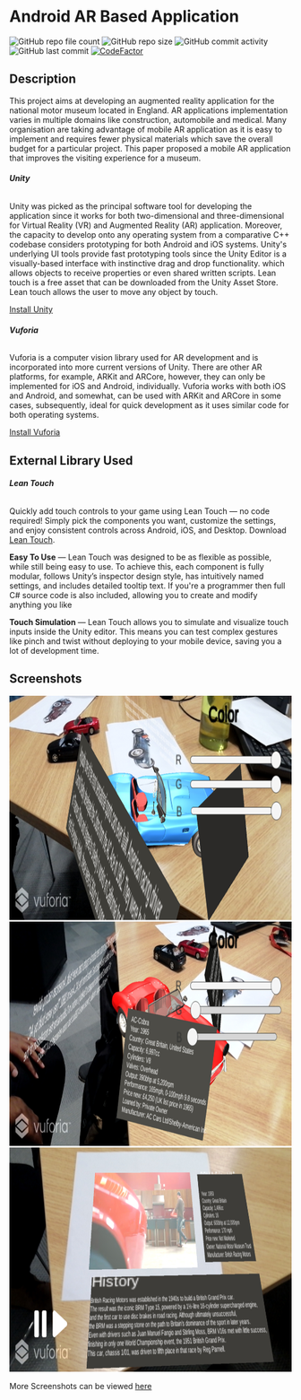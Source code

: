 # Android AR Based Application

<img alt="GitHub repo file count" src="https://img.shields.io/github/directory-file-count/Nehal-Bhautoo/AR-Application-for-museum?style=plastic"> <img alt="GitHub repo size" src="https://img.shields.io/github/repo-size/Nehal-Bhautoo/AR-Application-for-museum"> <img alt="GitHub commit activity" src="https://img.shields.io/github/commit-activity/y/Nehal-Bhautoo/AR-Application-for-museum"> <img alt="GitHub last commit" src="https://img.shields.io/github/last-commit/Nehal-Bhautoo/AR-Application-for-museum"> <a href="https://www.codefactor.io/repository/github/nehal-bhautoo/ar-application-for-museum"><img src="https://www.codefactor.io/repository/github/nehal-bhautoo/ar-application-for-museum/badge" alt="CodeFactor" /></a>

## Description

This project aims at developing an augmented reality application for the national motor museum located in England. AR applications implementation varies in multiple domains like construction, automobile and medical. Many organisation are taking advantage of mobile AR application as it is easy to implement and requires fewer physical materials which save the overall budget for a particular project. This paper proposed a mobile AR application that improves the visiting experience for a museum. 

###### **Unity**

Unity was picked as the principal software tool for developing the application since it works for both two-dimensional and three-dimensional for Virtual Reality (VR) and Augmented Reality (AR) application. Moreover, the capacity to develop onto any operating system from a comparative C++ codebase considers prototyping for both Android and iOS systems. Unity's underlying UI tools provide fast prototyping tools since the Unity Editor is a visually-based interface with instinctive drag and drop functionality. which allows objects to receive properties or even shared written scripts. Lean touch is a free asset that can be downloaded from the Unity Asset Store. Lean touch allows the user to move any object by touch.

[Install Unity](https://store.unity.com/download)

###### **Vuforia**

Vuforia is a computer vision library used for AR development and is incorporated into more current versions of Unity. There are other AR platforms, for example, ARKit and ARCore, however, they can only be implemented for iOS and Android, individually. Vuforia works with both iOS and Android, and somewhat, can be used with ARKit and ARCore in some cases, subsequently, ideal for quick development as it uses similar code for both operating systems.

[Install Vuforia](https://developer.vuforia.com/)

## External Library Used

###### **Lean Touch**

Quickly add touch controls to your game using Lean Touch ― no code required! Simply pick the components you want, customize the settings, and enjoy consistent controls across Android, iOS, and Desktop. Download [Lean Touch](https://assetstore.unity.com/packages/tools/input-management/lean-touch-30111).

**Easy To Use** ― Lean Touch was designed to be as flexible as possible, while still being easy to use. To achieve this, each component is fully modular, follows Unity’s inspector design style, has intuitively named settings, and includes detailed tooltip text. If you're a programmer then full C# source code is also included, allowing you to create and modify anything you like

**Touch Simulation** ― Lean Touch allows you to simulate and visualize touch inputs inside the Unity editor. This means you can test complex gestures like pinch and twist without deploying to your mobile device, saving you a lot of development time.

## Screenshots
<img src="Screenshots/1.jpg" width="750" height="400"> 
<img src="Screenshots/2.jpg" width="750" height="400"> 
<img src="Screenshots/5.jpg"width="750" height="400">

More Screenshots can be viewed [here](Screenshots/)
